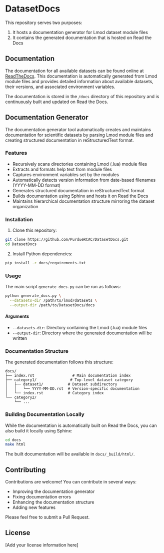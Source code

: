 # DatasetDocs

This repository serves two purposes:
1. It hosts a documentation generator for Lmod dataset module files
2. It contains the generated documentation that is hosted on Read the Docs

## Documentation

The documentation for all available datasets can be found online at [ReadTheDocs](https://datasetdocs.readthedocs.io/). This documentation is automatically generated from Lmod module files and provides detailed information about available datasets, their versions, and associated environment variables.

The documentation is stored in the `/docs` directory of this repository and is continuously built and updated on Read the Docs.

## Documentation Generator

The documentation generator tool automatically creates and maintains documentation for scientific datasets by parsing Lmod module files and creating structured documentation in reStructuredText format.

### Features

- Recursively scans directories containing Lmod (.lua) module files
- Extracts and formats help text from module files
- Captures environment variables set by the modules
- Automatically detects version information from date-based filenames (YYYY-MM-DD format)
- Generates structured documentation in reStructuredText format
- Builds documentation using Sphinx and hosts it on Read the Docs
- Maintains hierarchical documentation structure mirroring the dataset organization

### Installation

1. Clone this repository:
```bash
git clone https://github.com/PurdueRCAC/DatasetDocs.git
cd DatasetDocs
```

2. Install Python dependencies:
```bash
pip install -r docs/requirements.txt
```

### Usage

The main script `generate_docs.py` can be run as follows:

```bash
python generate_docs.py \
  --datasets-dir /path/to/lmod/datasets \
  --output-dir /path/to/DatasetDocs/docs
```

#### Arguments

- `--datasets-dir`: Directory containing the Lmod (.lua) module files
- `--output-dir`: Directory where the generated documentation will be written

### Documentation Structure

The generated documentation follows this structure:

```
docs/
├── index.rst                 # Main documentation index
├── category1/               # Top-level dataset category
│   ├── dataset1/           # Dataset subdirectory
│   │   └── YYYY-MM-DD.rst  # Version-specific documentation
│   └── index.rst           # Category index
└── category2/
    └── ...
```

### Building Documentation Locally

While the documentation is automatically built on Read the Docs, you can also build it locally using Sphinx:

```bash
cd docs
make html
```

The built documentation will be available in `docs/_build/html/`.

## Contributing

Contributions are welcome! You can contribute in several ways:
- Improving the documentation generator
- Fixing documentation errors
- Enhancing the documentation structure
- Adding new features

Please feel free to submit a Pull Request.

## License

[Add your license information here]